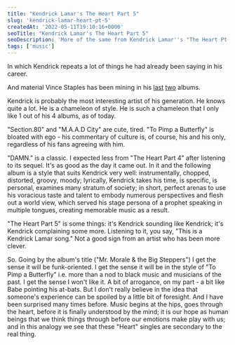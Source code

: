 ```yaml
---
title: "Kendrick Lamar's The Heart Part 5"
slug: 'kendrick-lamar-heart-pt-5'
createdAt: '2022-05-11T19:10:16+0000'
seoTitle: "Kendrick Lamar's The Heart Part 5"
seoDescription: 'More of the same from Kendrick Lamar''s "The Heart Pt 5".'
tags: ['music']
---
```


In which Kendrick repeats a lot of things he had already been saying in his career.

And material Vince Staples has been mining in his <a href="https://en.wikipedia.org/wiki/Ramona_Park_Broke_My_Heart"  target="_blank" rel="noopener noreferrer">last</a> <a href="https://en.wikipedia.org/wiki/Vince_Staples_(album)" target="_blank" rel="noopener noreferrer">two</a> albums.

Kendrick is probably the most interesting artist of his generation. He knows quite a lot. He is a chameleon of style. He is such a chameleon that I only like 1 out of his 4 albums, as of today.

"Section.80" and "M.A.A.D City" are cute, tired. "To Pimp a Butterfly" is bloated with ego - his commentary of culture is, of course, his and his only, regardless of his fans agreeing with him.

"DAMN." is a classic. I expected less from "The Heart Part 4" after listening to its sequel. It's as good as the day it came out. In it and the following album is a style that suits Kendrick very well: instrumentally, chopped, distorted, groovy, moody; lyrically, Kendrick takes his time, is specific, is personal, examines many stratum of society; in short, perfect arenas to use his voracious taste and talent to embody numerous perspectives and flesh out a world view, which served his stage persona of a prophet speaking in multiple tongues, creating memorable music as a result.

"The Heart Part 5" is some things: it's Kendrick sounding like Kendrick; it's Kendrick complaining some more. Listening to it, you say, "This is a Kendrick Lamar song." Not a good sign from an artist who has been more clever.

So. Going by the album's title ("Mr. Morale & the Big Steppers") I get the sense it will be funk-oriented. I get the sense it will be in the style of "To Pimp a Butterfly" i.e. more than a nod to black music and musicians of the past. I get the sense I won't like it. A bit of arrogance, on my part - a bit like Babe pointing his at-bats. But I don't really believe in the idea that someone's experience can be spoiled by a little bit of foresight. And I have been surprised many times before. Music begins at the hips, goes through the heart, before it is finally understood by the mind; it is our hope as human beings that we think things through before our emotions make play with us; and in this analogy we see that these "Heart" singles are secondary to the real thing.
